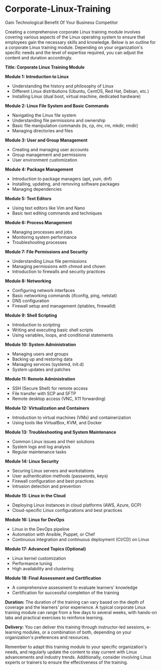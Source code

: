 # Corporate-Linux-Training
Gain Technological Benefit Of Your Business Competitor 

Creating a comprehensive corporate Linux training module involves covering various aspects of the Linux operating system to ensure that employees gain the necessary skills and knowledge. Below is an outline for a corporate Linux training module. Depending on your organization's specific needs and the level of expertise required, you can adjust the content and duration accordingly.

**Title: Corporate Linux Training Module**

**Module 1: Introduction to Linux**
- Understanding the history and philosophy of Linux
- Different Linux distributions (Ubuntu, CentOS, Red Hat, Debian, etc.)
- Installing Linux (dual boot, virtual machine, dedicated hardware)

**Module 2: Linux File System and Basic Commands**
- Navigating the Linux file system
- Understanding file permissions and ownership
- Basic file manipulation commands (ls, cp, mv, rm, mkdir, rmdir)
- Managing directories and files

**Module 3: User and Group Management**
- Creating and managing user accounts
- Group management and permissions
- User environment customization

**Module 4: Package Management**
- Introduction to package managers (apt, yum, dnf)
- Installing, updating, and removing software packages
- Managing dependencies

**Module 5: Text Editors**
- Using text editors like Vim and Nano
- Basic text editing commands and techniques

**Module 6: Process Management**
- Managing processes and jobs
- Monitoring system performance
- Troubleshooting processes

**Module 7: File Permissions and Security**
- Understanding Linux file permissions
- Managing permissions with chmod and chown
- Introduction to firewalls and security practices

**Module 8: Networking**
- Configuring network interfaces
- Basic networking commands (ifconfig, ping, netstat)
- DNS configuration
- Firewall setup and management (iptables, firewalld)

**Module 9: Shell Scripting**
- Introduction to scripting
- Writing and executing basic shell scripts
- Using variables, loops, and conditional statements

**Module 10: System Administration**
- Managing users and groups
- Backing up and restoring data
- Managing services (systemd, init.d)
- System updates and patches

**Module 11: Remote Administration**
- SSH (Secure Shell) for remote access
- File transfer with SCP and SFTP
- Remote desktop access (VNC, X11 forwarding)

**Module 12: Virtualization and Containers**
- Introduction to virtual machines (VMs) and containerization
- Using tools like VirtualBox, KVM, and Docker

**Module 13: Troubleshooting and System Maintenance**
- Common Linux issues and their solutions
- System logs and log analysis
- Regular maintenance tasks

**Module 14: Linux Security**
- Securing Linux servers and workstations
- User authentication methods (passwords, keys)
- Firewall configuration and best practices
- Intrusion detection and prevention

**Module 15: Linux in the Cloud**
- Deploying Linux instances in cloud platforms (AWS, Azure, GCP)
- Cloud-specific Linux configurations and best practices

**Module 16: Linux for DevOps**
- Linux in the DevOps pipeline
- Automation with Ansible, Puppet, or Chef
- Continuous integration and continuous deployment (CI/CD) on Linux

**Module 17: Advanced Topics (Optional)**
- Linux kernel customization
- Performance tuning
- High availability and clustering

**Module 18: Final Assessment and Certification**
- A comprehensive assessment to evaluate learners' knowledge
- Certification for successful completion of the training

**Duration:** The duration of the training can vary based on the depth of coverage and the learners' prior experience. A typical corporate Linux training module can range from a few days to several weeks, with hands-on labs and practical exercises to reinforce learning.

**Delivery:** You can deliver this training through instructor-led sessions, e-learning modules, or a combination of both, depending on your organization's preferences and resources.

Remember to adapt this training module to your specific organization's needs, and regularly update the content to stay current with Linux advancements and industry trends. Additionally, consider involving Linux experts or trainers to ensure the effectiveness of the training.
